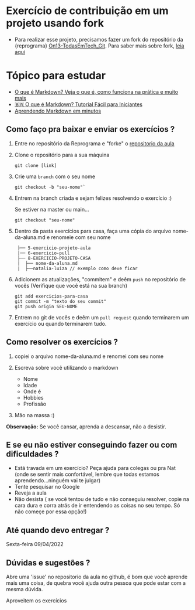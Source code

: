 # Exercício de contribuição em um projeto usando fork

- Para realizar esse projeto, precisamos fazer um fork do repositório da {reprograma} [On13-TodasEmTech_Git](https://github.com/reprograma/On13_TodasEmTech_Git). 
Para saber mais sobre fork, [leia aqui](https://github.com/reprograma/On13-TodasEmTech_Git/blob/86ae350c27a4760f5fddf86b006cfcfa3f6b7e6c/conteudo/sobre-fork.md)

# Tópico para estudar

- [O que é Markdown? Veja o que é, como funciona na prática e muito mais](https://www.youtube.com/watch?v=3w-hECDDHPU)
- [🇧🇷 O que é Markdown? Tutorial Fácil para Iniciantes](https://www.youtube.com/watch?v=vZaldeUg6D0)
- [Aprendendo Markdown em minutos](https://www.youtube.com/watch?v=ykDZIR8uLK4)

## Como faço pra baixar e enviar os exercícios ?

1. Entre no repositório da Reprograma e "forke" o [repositorio da aula](https://github.com/reprograma/On17-TodasEmTech_Git/)

2. Clone o repositório para a sua máquina

   ```
   git clone [link]
   ```

3. Crie uma `branch` com o seu nome

   ```
   git checkout -b "seu-nome"`
   
   ```

4. Entrem na branch criada e sejam felizes resolvendo o exercício :)

   Se estiver na master ou main...

   ```
   git checkout "seu-nome"
   ```

   

5. Dentro da pasta exercícios para casa, faça uma cópia do arquivo nome-da-aluna.md e renomeie com seu nome
   ```
    ├── 5-exercicio-projeto-aula
    |── 6-exercicio-pull
    ├── 8-EXERCICIO-PROJETO-CASA
    |  ├── nome-da-aluna.md
    |  ├──natalia-luiza // exemplo como deve ficar
   ```

6. Adicionem as atualizações, "commitem" e deêm `push` no repositório de vocês
   (Verifique que você está na sua branch)

   ```
   git add exercicios-para-casa
   git commit -m "texto do seu commit"
   git push origin SEU-NOME
   ```

7. Entrem no git de vocês e deêm um `pull request` quando terminarem um exercício ou quando terminarem tudo.


## Como resolver os exercícios ?

1. copiei o arquivo nome-da-aluna.md e renomei com seu nome
 
2. Escreva sobre você utilizando o markdown 
   - Nome
   - Idade
   - Onde é
   - Hobbies
   - Profissão

3. Mão na massa :)

**Observação:** Se você cansar, aprenda a descansar, não a desistir. 


## E se eu não estiver conseguindo fazer ou com dificuldades ?

- Está travada em um exercício? Peça ajuda para colegas ou pra Nat (onde se sentir mais confortável, lembre que todas estamos aprendendo...ninguém vai te julgar)
- Tente pesquisar no Google
- Reveja a aula
- Não desista ( se você tentou de tudo e não conseguiu resolver, copie na cara dura e corra atrás de ir entendendo as coisas no seu tempo. Só não começe por essa opção!)

## Até quando devo entregar ?

Sexta-feira 09/04/2022

## Dúvidas e sugestões ?

Abre uma 'issue' no repositorio da aula no github, é bom que você aprende mais uma coisa,  de quebra você ajuda outra pessoa que pode estar com a mesma dúvida. 

Aproveitem os exercícios
